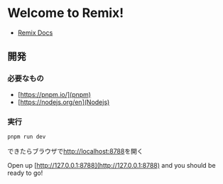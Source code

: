 # Welcome to Remix!

- [Remix Docs](https://remix.run/docs)

## 開発

### 必要なもの

- [https://pnpm.io/](pnpm)
- [https://nodejs.org/en](Nodejs)

### 実行

```sh
pnpm run dev
```

できたらブラウザで[http://localhost:8788](http://localhost:8788)を開く

Open up [http://127.0.0.1:8788](http://127.0.0.1:8788) and you should be ready to go!
